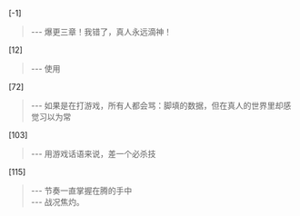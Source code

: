 
[-1] 
>--- 爆更三章！我错了，真人永远滴神！<br>

[12] 
>--- 使用<br>

[72] 
>--- 如果是在打游戏，所有人都会骂：脚填的数据，但在真人的世界里却感觉习以为常<br>

[103] 
>--- 用游戏话语来说，差一个必杀技<br>

[115] 
>--- 节奏一直掌握在腾的手中<br>
>--- 战况焦灼。<br>
